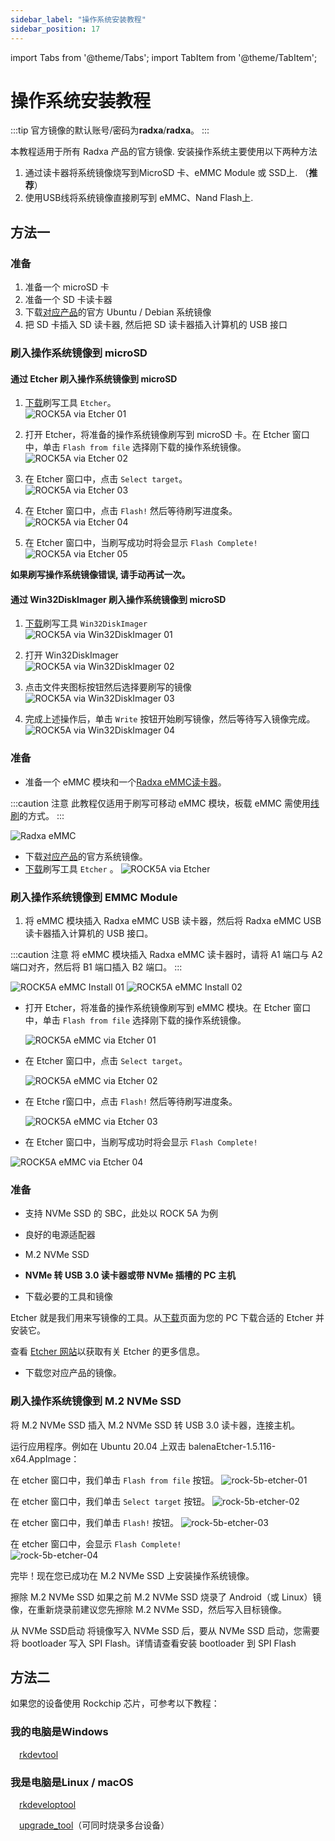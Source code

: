 ```yaml
---
sidebar_label: "操作系统安装教程"
sidebar_position: 17
---
```


import Tabs from '@theme/Tabs';
import TabItem from '@theme/TabItem';

# 操作系统安装教程

:::tip
官方镜像的默认账号/密码为**radxa**/**radxa**。
:::

本教程适用于所有 Radxa 产品的官方镜像.
安装操作系统主要使用以下两种方法

1. 通过读卡器将系统镜像烧写到MicroSD 卡、eMMC Module 或 SSD上. （**推荐**）
2. 使用USB线将系统镜像直接刷写到 eMMC、Nand Flash上.

## 方法一

<Tabs>
  <TabItem value="microSD" label="microSD">

### 准备

1. 准备一个 microSD 卡
2. 准备一个 SD 卡读卡器
3. 下载[对应产品](/productlist)的官方 Ubuntu / Debian 系统镜像
4. 把 SD 卡插入 SD 读卡器, 然后把 SD 读卡器插入计算机的 USB 接口

### 刷入操作系统镜像到 microSD

#### 通过 Etcher 刷入操作系统镜像到 microSD

1. [下载](https://etcher.balena.io/)刷写工具 `Etcher`。  
   ![ROCK5A via Etcher 01](/img/rock5a/rock5a-etcher.webp)

2. 打开 Etcher，将准备的操作系统镜像刷写到 microSD 卡。在 Etcher 窗口中，单击 `Flash from file` 选择刚下载的操作系统镜像。  
   ![ROCK5A via Etcher 02](/img/rock5a/rock5a-etcher-1.webp)

3. 在 Etcher 窗口中，点击 `Select target`。  
   ![ROCK5A via Etcher 03](/img/rock5a/rock5a-etcher-2.webp)

4. 在 Etcher 窗口中，点击 `Flash!` 然后等待刷写进度条。  
   ![ROCK5A via Etcher 04](/img/rock5a/rock5a-etcher-3.webp)

5. 在 Etcher 窗口中，当刷写成功时将会显示 `Flash Complete!`  
   ![ROCK5A via Etcher 05](/img/rock5a/rock5a-etcher-4.webp)

**如果刷写操作系统镜像错误, 请手动再试一次。**

#### 通过 Win32DiskImager 刷入操作系统镜像到 microSD

1. [下载](https://win32diskimager.org/)刷写工具 `Win32DiskImager`  
   ![ROCK5A via Win32DiskImager 01](/img/rock5a/rock5a-win32.webp)

2. 打开 Win32DiskImager  
   ![ROCK5A via Win32DiskImager 02](/img/rock5a/rock5a-win32-1.webp)

3. 点击文件夹图标按钮然后选择要刷写的镜像  
   ![ROCK5A via Win32DiskImager 03](/img/rock5a/rock5a-win32-2.webp)

4. 完成上述操作后，单击 `Write` 按钮开始刷写镜像，然后等待写入镜像完成。  
   ![ROCK5A via Win32DiskImager 04](/img/rock5a/rock5a-win32-3.webp)

<!-- end of the list -->

   </TabItem>
   <TabItem value="eMMC Module" label="eMMC Module">

### 准备

- 准备一个 eMMC 模块和一个[Radxa eMMC读卡器](../accessories/emmc_reader)。

:::caution 注意
此教程仅适用于刷写可移动 eMMC 模块，板载 eMMC 需使用[线刷](rksdk/rkdevtool)的方式。
:::

![Radxa eMMC](/img/accessories/emmc_related_01.webp)

- 下载[对应产品](/productlist)的官方系统镜像。
- [下载](https://etcher.balena.io/)刷写工具 `Etcher` 。
  ![ROCK5A via Etcher](/img/rock5a/rock5a-etcher.webp)

### 刷入操作系统镜像到 EMMC Module

1. 将 eMMC 模块插入 Radxa eMMC USB 读卡器，然后将 Radxa eMMC USB 读卡器插入计算机的 USB 接口。

:::caution 注意
将 eMMC 模块插入 Radxa eMMC 读卡器时，请将 A1 端口与 A2 端口对齐，然后将 B1 端口插入 B2 端口。
:::

![ROCK5A eMMC Install 01](/img/accessories/emmc-install1.webp)
![ROCK5A eMMC Install 02](/img/accessories/emmc-install2.webp)

- 打开 Etcher，将准备的操作系统镜像刷写到 eMMC 模块。在 Etcher 窗口中，单击 `Flash from file` 选择刚下载的操作系统镜像。

  ![ROCK5A eMMC via Etcher 01](/img/rock5a/rock5a-etcher-1.webp)

- 在 Etcher 窗口中，点击 `Select target`。

  ![ROCK5A eMMC via Etcher 02](/img/rock5a/rock5a-etcher-2.webp)

- 在 Etche r窗口中，点击 `Flash!` 然后等待刷写进度条。

  ![ROCK5A eMMC via Etcher 03](/img/rock5a/rock5a-etcher-3.webp)

- 在 Etcher 窗口中，当刷写成功时将会显示 `Flash Complete!`

![ROCK5A eMMC via Etcher 04](/img/rock5a/rock5a-etcher-4.webp)

  </TabItem>
  <TabItem value="NVMe_SSD" label="固态硬盘">

### 准备

- 支持 NVMe SSD 的 SBC，此处以 ROCK 5A 为例
- 良好的电源适配器
- M.2 NVMe SSD
- **NVMe 转 USB 3.0 读卡器或带 NVMe 插槽的 PC 主机**

- 下载必要的工具和镜像

Etcher 就是我们用来写镜像的工具。从[下载](https://etcher.balena.io/)页面为您的 PC 下载合适的 Etcher 并安装它。

查看 [Etcher 网站](https://etcher.balena.io/)以获取有关 Etcher 的更多信息。

- 下载您对应产品的镜像。

### 刷入操作系统镜像到 M.2 NVMe SSD

将 M.2 NVMe SSD 插入 M.2 NVMe SSD 转 USB 3.0 读卡器，连接主机。

运行应用程序。例如在 Ubuntu 20.04 上双击 balenaEtcher-1.5.116-x64.AppImage：

在 etcher 窗口中，我们单击 `Flash from file` 按钮。
![rock-5b-etcher-01](/img/rock5a/rock5a-etcher-1.webp)

在 etcher 窗口中，我们单击 `Select target` 按钮。
![rock-5b-etcher-02](/img/rock5a/rock5a-etcher-2.webp)

在 etcher 窗口中，我们单击 `Flash!` 按钮。
![rock-5b-etcher-03](/img/rock5a/rock5a-etcher-3.webp)

在 etcher 窗口中，会显示 `Flash Complete!`  
![rock-5b-etcher-04](/img/rock5a/rock5a-etcher-4.webp)

完毕！现在您已成功在 M.2 NVMe SSD 上安装操作系统镜像。

擦除 M.2 NVMe SSD
如果之前 M.2 NVMe SSD 烧录了 Android（或 Linux）镜像，在重新烧录前建议您先擦除 M.2 NVMe SSD，然后写入目标镜像。

从 NVMe SSD启动
将镜像写入 NVMe SSD 后，要从 NVMe SSD 启动，您需要将 bootloader 写入 SPI Flash。详情请查看安装 bootloader 到 SPI Flash

   </TabItem>
   </Tabs>

## 方法二

如果您的设备使用 Rockchip 芯片，可参考以下教程：

### 我的电脑是Windows

&emsp;[rkdevtool](/general-tutorial/rksdk/rkdevtool)

### 我是电脑是Linux / macOS

&emsp;[rkdeveloptool](/general-tutorial/rksdk/rkdeveloptool)

&emsp;[upgrade_tool](general-tutorial/rksdk/upgrade_tool)（可同时烧录多台设备）
